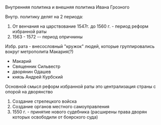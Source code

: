 Внутренняя политика и внешняя политика Ивана Грозного

Внутр. политику делят на 2 периода:
1. От венчания на царствование 1547г. до  1560 г. - период реформ избранной раты 
2. 1563 - 1572 -- период опричнины 

Избр. рата - внесословный "кружок" людей, которые группировались вокруг метрополита Макария(?)
- Макарий
- Священник Сильвестр 
- дворянин Одашев
- князь Андрей Курбский

Основной смысл реформ избранной раты это централизация страны с опорой на дворянство 
1. Создание стрелецкого войска
2. Создание органов местного самоуправления 
3. 1550 г. - принятие нового судебника (расширены права дворян которых освободили от боярского суда)
